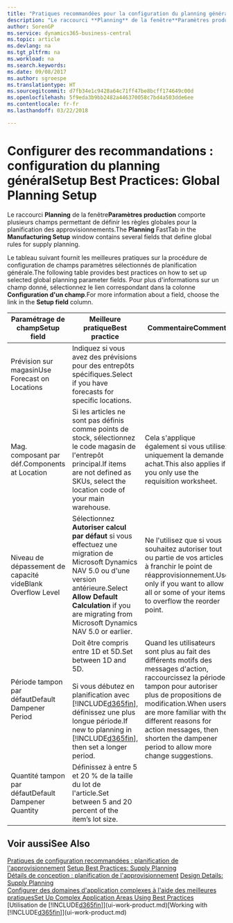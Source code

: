```yaml
---
title: "Pratiques recommandées pour la configuration du planning général | Microsoft Docs"
description: "Le raccourci **Planning** de la fenêtre**Paramètres production** comporte plusieurs champs permettant de définir les règles globales pour la planification des approvisionnements."
author: SorenGP
ms.service: dynamics365-business-central
ms.topic: article
ms.devlang: na
ms.tgt_pltfrm: na
ms.workload: na
ms.search.keywords: 
ms.date: 09/08/2017
ms.author: sgroespe
ms.translationtype: HT
ms.sourcegitcommit: d7fb34e1c9428a64c71ff47be8bcff174649c00d
ms.openlocfilehash: 5f9eda3b9bb2482a446370058c7bd4a503dde6ee
ms.contentlocale: fr-fr
ms.lasthandoff: 03/22/2018

---
```

# <a name="setup-best-practices-global-planning-setup"></a><span data-ttu-id="b8eef-103">Configurer des recommandations : configuration du planning général</span><span class="sxs-lookup"><span data-stu-id="b8eef-103">Setup Best Practices: Global Planning Setup</span></span>
<span data-ttu-id="b8eef-104">Le raccourci **Planning** de la fenêtre**Paramètres production** comporte plusieurs champs permettant de définir les règles globales pour la planification des approvisionnements.</span><span class="sxs-lookup"><span data-stu-id="b8eef-104">The **Planning** FastTab in the **Manufacturing Setup** window contains several fields that define global rules for supply planning.</span></span>  

 <span data-ttu-id="b8eef-105">Le tableau suivant fournit les meilleures pratiques sur la procédure de configuration de champs paramètres sélectionnés de planification générale.</span><span class="sxs-lookup"><span data-stu-id="b8eef-105">The following table provides best practices on how to set up selected global planning parameter fields.</span></span> <span data-ttu-id="b8eef-106">Pour plus d'informations sur un champ donné, sélectionnez le lien correspondant dans la colonne **Configuration d'un champ**.</span><span class="sxs-lookup"><span data-stu-id="b8eef-106">For more information about a field, choose the link in the **Setup field** column.</span></span>  

|<span data-ttu-id="b8eef-107">Paramétrage de champ</span><span class="sxs-lookup"><span data-stu-id="b8eef-107">Setup field</span></span>|<span data-ttu-id="b8eef-108">Meilleure pratique</span><span class="sxs-lookup"><span data-stu-id="b8eef-108">Best practice</span></span>|<span data-ttu-id="b8eef-109">Commentaire</span><span class="sxs-lookup"><span data-stu-id="b8eef-109">Comment</span></span>|  
|-----------------|-------------------|-------------|  
|<span data-ttu-id="b8eef-110">Prévision sur magasin</span><span class="sxs-lookup"><span data-stu-id="b8eef-110">Use Forecast on Locations</span></span>|<span data-ttu-id="b8eef-111">Indiquez si vous avez des prévisions pour des entrepôts spécifiques.</span><span class="sxs-lookup"><span data-stu-id="b8eef-111">Select if you have forecasts for specific locations.</span></span>||  
|<span data-ttu-id="b8eef-112">Mag. composant par déf.</span><span class="sxs-lookup"><span data-stu-id="b8eef-112">Components at Location</span></span>|<span data-ttu-id="b8eef-113">Si les articles ne sont pas définis comme points de stock, sélectionnez le code magasin de l'entrepôt principal.</span><span class="sxs-lookup"><span data-stu-id="b8eef-113">If items are not defined as SKUs, select the location code of your main warehouse.</span></span>|<span data-ttu-id="b8eef-114">Cela s'applique également si vous utilisez uniquement la demande achat.</span><span class="sxs-lookup"><span data-stu-id="b8eef-114">This also applies if you only use the requisition worksheet.</span></span>|  
|<span data-ttu-id="b8eef-115">Niveau de dépassement de capacité vide</span><span class="sxs-lookup"><span data-stu-id="b8eef-115">Blank Overflow Level</span></span>|<span data-ttu-id="b8eef-116">Sélectionnez **Autoriser calcul par défaut** si vous effectuez une migration de Microsoft Dynamics NAV 5.0 ou d'une version antérieure.</span><span class="sxs-lookup"><span data-stu-id="b8eef-116">Select **Allow Default Calculation** if you are migrating from Microsoft Dynamics NAV 5.0 or earlier.</span></span>|<span data-ttu-id="b8eef-117">Ne l'utilisez que si vous souhaitez autoriser tout ou partie de vos articles à franchir le point de réapprovisionnement.</span><span class="sxs-lookup"><span data-stu-id="b8eef-117">Use only if you want to allow all or some of your items to overflow the reorder point.</span></span>|  
|<span data-ttu-id="b8eef-118">Période tampon par défaut</span><span class="sxs-lookup"><span data-stu-id="b8eef-118">Default Dampener Period</span></span>|<span data-ttu-id="b8eef-119">Doit être compris entre 1D et 5D.</span><span class="sxs-lookup"><span data-stu-id="b8eef-119">Set between 1D and 5D.</span></span><br /><br /> <span data-ttu-id="b8eef-120">Si vous débutez en planification avec [!INCLUDE[d365fin](includes/d365fin_md.md)], définissez une plus longue période.</span><span class="sxs-lookup"><span data-stu-id="b8eef-120">If new to planning in [!INCLUDE[d365fin](includes/d365fin_md.md)], then set a longer period.</span></span>|<span data-ttu-id="b8eef-121">Quand les utilisateurs sont plus au fait des différents motifs des messages d'action, raccourcissez la période tampon pour autoriser plus de propositions de modification.</span><span class="sxs-lookup"><span data-stu-id="b8eef-121">When users are more familiar with the different reasons for action messages, then shorten the dampener period to allow more change suggestions.</span></span>|  
|<span data-ttu-id="b8eef-122">Quantité tampon par défaut</span><span class="sxs-lookup"><span data-stu-id="b8eef-122">Default Dampener Quantity</span></span>|<span data-ttu-id="b8eef-123">Définissez à entre 5 et 20 % de la taille du lot de l'article.</span><span class="sxs-lookup"><span data-stu-id="b8eef-123">Set between 5 and 20 percent of the item’s lot size.</span></span>||  

## <a name="see-also"></a><span data-ttu-id="b8eef-124">Voir aussi</span><span class="sxs-lookup"><span data-stu-id="b8eef-124">See Also</span></span>  
 <span data-ttu-id="b8eef-125">[Pratiques de configuration recommandées : planification de l'approvisionnement](setup-best-practices-supply-planning.md) </span><span class="sxs-lookup"><span data-stu-id="b8eef-125">[Setup Best Practices: Supply Planning](setup-best-practices-supply-planning.md) </span></span>  
 <span data-ttu-id="b8eef-126">[Détails de conception : planification de l'approvisionnement](design-details-supply-planning.md) </span><span class="sxs-lookup"><span data-stu-id="b8eef-126">[Design Details: Supply Planning](design-details-supply-planning.md) </span></span>  
 [<span data-ttu-id="b8eef-127">Configurer des domaines d'application complexes à l'aide des meilleures pratiques</span><span class="sxs-lookup"><span data-stu-id="b8eef-127">Set Up Complex Application Areas Using Best Practices</span></span>](set-up-complex-application-areas-using-best-practices.md)  
 <span data-ttu-id="b8eef-128">[Utilisation de [!INCLUDE[d365fin](includes/d365fin_md.md)]](ui-work-product.md)</span><span class="sxs-lookup"><span data-stu-id="b8eef-128">[Working with [!INCLUDE[d365fin](includes/d365fin_md.md)]](ui-work-product.md)</span></span>

